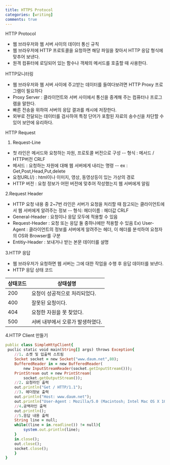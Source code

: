 ```yaml
---
title: HTTPS Protocol
categories: [writing]
comments: true
---
```


HTTP Protocol
- 웹 브라우저와 웹 서버 사이의 데이터 통신 규칙
- 웹 브라우저에 HTTP 프로토콜을 요청하면 해당 파일을 찾아서 HTTP 응답 형식에 맞추어 보낸다.
- 원격 컴퓨터에 로딩되어 있는 함수나 객체의 메서드를 호출할 때 사용한다.

HTTP모니터링
- 웹 브라우저와 웹 서버 사이에 주고받는 데이터를 들여다보려면 HTTP Proxy 프로그램이 필요하다
- Proxy Server : 클라이언트와 서버 사이에서 통신을 중계해 주는 컴퓨터나 프로그램을 말한다.
 - 빠른 전송을 위하여 서버의 응답 결과를 캐시에 저장한다.
 - 외부로 전달되는 데이터를 검사하여 특정 단어가 포함된 자료의 송수신을 차단할 수 있어 보안에 유리하다.

HTTP Request
1. Request-Line
- 첫 라인은 메서드와 요청하는 자원, 프로토콜 버전으로 구성
-- 형식 : 메서드 / HTTP버전 CRLF
- 메서드 : 요청하는 자원에 대해 웹 서버에게 내리는 명령
-- ex : Get,Post,Head,Put,delete
- 요청URL(/) : html이나 이미지, 영상, 동영상등이 있는 가상의 경로
- HTTP 버전 : 요청 정보가 어떤 버전에 맞추어 작성했는지 웹 서버에게 알림

2.Request Header
- HTTP 요청 내용 중 2~7번 라인은 서버가 요청을 처리할 때 참고되는 클라이언트에서 웹 서버에게 알려주는 정보
-- 형식: 헤더이름 : 헤더값 CRLF
- General-Header : 요청이나 응답 모두에 적용할 수 있음
- Request-Header : 요청 또는 응답 둘 중하나에만 적용할 수 있음
Ex) User-Agent : 클라이언트의 정보를 서버에게 알려주는 헤더, 이 헤더를 분석하여 요청자의 OS와 Browser를 구분
- Entitiy-Header : 보내거나 받는 본문 데이터를 설명

3.HTTP 응답
- 웹 브라우저가 요청하면 웹 서버는 그에 대한 작업을 수행 후 응답 데이터를 보낸다.
- HTTP 응답 상태 코드

상태코드 | 상태설명 
-------|--------
200  | 요청이 성공적으로 처리되었다.  
400   |잘못된 요청이다.
404  |요청한 자원을 못 찾았다.
500  |서버 내부에서 오류가 발생하였다.

4.HTTP Client 만들기
```ruby
public class SimpleHttpClient{
 puclic static void main(String[] args) throws Exception{
    //1. 소켓 및 입출력 스트림
    Socket socket = new Socket("www.daum.net",80);
    BufferedReader in = new BufferedReader(
    	new InputStreamReader(socket.getInputStream()));
    PrintStream out = new PrintStream(
    	socket.getOutputStream());
    //2. 요청라인 출력
    out.println("Get / HTTP/1.1");
    //3. 헤더정보 출력
    out.println("Host: www.daum.net");
    out.println("User-Agent : Mozilla/5.0 (Macintosh; Intel Mac OS X 10_9_0)" + "AppleWebKit/537.36 (KHTML, like Gecko)" + "Chrome/30.0.1599.101 safari/537.36");
    //4.공백라인 출력
    out.println();
    //5.응답 내용 출력
    String line = null;
    while((line = in.readline()) != null){
    	system.out.println(line);
    }
    in.close();
    out.close();
    socket.close();
    }
}
```